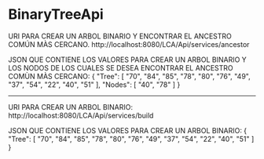 # BinaryTreeApi

URI PARA CREAR UN ARBOL BINARIO Y ENCONTRAR EL ANCESTRO COMÚN MÀS CERCANO. 
http://localhost:8080/LCA/Api/services/ancestor

JSON QUE CONTIENE LOS VALORES PARA CREAR UN ARBOL BINARIO Y LOS NODOS DE LOS CUALES SE DESEA ENCONTRAR EL ANCESTRO COMÙN MÀS CERCANO:
{
  "Tree": [
      "70",
      "84",
      "85",
      "78",
      "80",
      "76",
      "49",
      "37",
      "54",
      "22",
      "40",
      "51"
  ],
  "Nodes": [
      "40",
      "78"
  ]
}


--------------------------------------------------------

URI PARA CREAR UN ARBOL BINARIO: 
http://localhost:8080/LCA/Api/services/build

JSON QUE CONTIENE LOS VALORES PARA CREAR UN ARBOL BINARIO:
{
  "Tree": [
      "70",
      "84",
      "85",
      "78",
      "80",
      "76",
      "49",
      "37",
      "54",
      "22",
      "40",
      "51"
  ]
}
